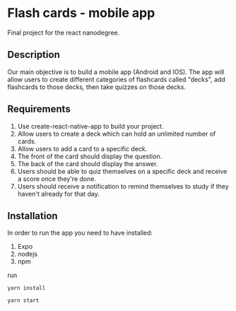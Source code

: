 # Flash cards - mobile app
Final project for the react nanodegree.

## Description
Our main objective is to build a mobile app (Android and IOS). The app will allow users to create different categories of flashcards called "decks", add flashcards to those decks, then take quizzes on those decks.

## Requirements
1. Use create-react-native-app to build your project.
2. Allow users to create a deck which can hold an unlimited number of cards.
3. Allow users to add a card to a specific deck.
4. The front of the card should display the question.
5. The back of the card should display the answer.
6. Users should be able to quiz themselves on a specific deck and receive a score once they're done.
7. Users should receive a notification to remind themselves to study if they haven't already for that day.

## Installation
In order to run the app you need to have installed:
1. Expo
2. nodejs
3. npm

run
```
yarn install
```
```
yarn start
```

